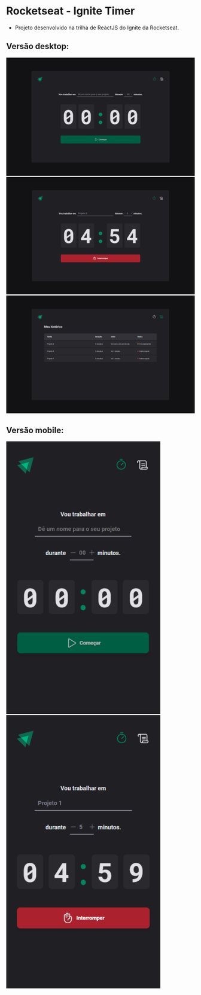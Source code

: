 # Rocketseat - Ignite Timer

- Projeto desenvolvido na trilha de ReactJS do Ignite da Rocketseat.

## Versão desktop:

<img src="./public/readme-images/home.png" />
<img src="./public/readme-images/home-task-initialized.png" />
<img src="./public/readme-images/history.png" />

## Versão mobile:

<div>
  <img width="412" src="./public/readme-images/home-mobile.png" />
  <img width="412" src="./public/readme-images/home-task-initialized-mobile.png" />
</div>
